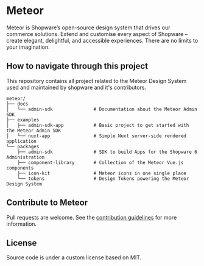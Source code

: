 # Meteor

Meteor is Shopware’s open-source design system that drives our commerce solutions.
Extend and customise every aspect of Shopware – create elegant, delightful, and
accessible experiences. There are no limits to your imagination.

## How to navigate through this project

This repository contains all project related to the Meteor Design System used and maintained by shopware and it's contributors.

```shell
meteor/
├── docs
│   └── admin-sdk               # Documentation about the Meteor Admin SDK
├── examples
│   ├── admin-sdk-app           # Basic project to get started with the Meteor Admin SDK
│   └── nuxt-app                # Simple Nuxt server-side rendered application
└── packages
    ├── admin-sdk               # SDK to build Apps for the Shopware 6 Administration
    ├── component-library       # Collection of the Meteor Vue.js components
    ├── icon-kit                # Meteor icons in one single place
    └── tokens                  # Design Tokens powering the Meteor Design System
```

## Contribute to Meteor

Pull requests are welcome. See the [contribution guidelines](./CONTRIBUTING.md) for more information.

## License

Source code is under a custom license based on MIT.
